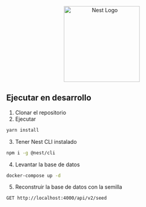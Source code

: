 <p align="center">
  <a href="http://nestjs.com/" target="blank"><img src="https://nestjs.com/img/logo-small.svg" width="200" alt="Nest Logo" /></a>
</p>

[circleci-image]: https://img.shields.io/circleci/build/github/nestjs/nest/master?token=abc123def456
[circleci-url]: https://circleci.com/gh/nestjs/nest


## Ejecutar en desarrollo

1. Clonar el repositorio
2. Ejecutar
```bash
yarn install
```
3. Tener Nest CLI instalado
```bash
npm i -g @nest/cli
```
4. Levantar la base de datos
```bash
docker-compose up -d
```
5. Reconstruir la base de datos con la semilla
```bash
GET http://localhost:4000/api/v2/seed
```